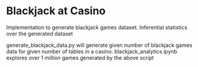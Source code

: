 # Blackjack at Casino
Implementation to generate blackjack games dataset. Inferential statistics over the generated dataset

generate_blackjack_data.py will generate given number of blackjack games data for given number of tables in a casino.
blackjack_analytics.ipynb explores over 1 million games generated by the above script
